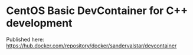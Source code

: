 # CentOS Basic DevContainer for C++ development
Published here:
https://hub.docker.com/repository/docker/sandervalstar/devcontainer 
